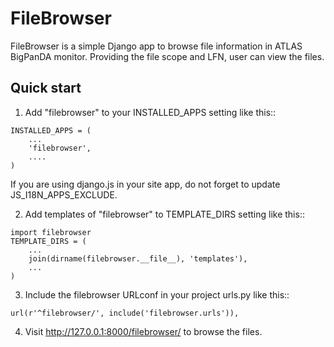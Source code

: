 FileBrowser
=====

FileBrowser is a simple Django app to browse file information in ATLAS BigPanDA 
monitor. Providing the file scope and LFN, user can view the files.

Quick start
-----------

1. Add "filebrowser" to your INSTALLED_APPS setting like this::
```
INSTALLED_APPS = (
    ...
    'filebrowser',
    ....
)
``` 
If you are using django.js in your site app, do not forget to update JS_I18N_APPS_EXCLUDE.

2. Add templates of "filebrowser" to TEMPLATE_DIRS setting like this::
```
import filebrowser
TEMPLATE_DIRS = (
    ...
    join(dirname(filebrowser.__file__), 'templates'),
    ...
)
```

3. Include the filebrowser URLconf in your project urls.py like this::
```
url(r'^filebrowser/', include('filebrowser.urls')),
```

4. Visit http://127.0.0.1:8000/filebrowser/ to browse the files.

